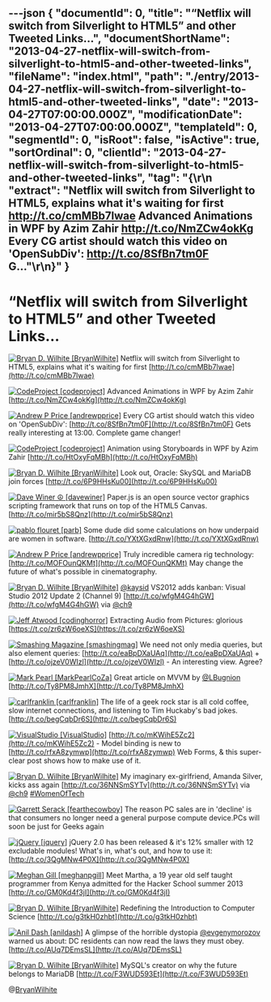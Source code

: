 ---json
{
  "documentId": 0,
  "title": "“Netflix will switch from Silverlight to HTML5” and other Tweeted Links…",
  "documentShortName": "2013-04-27-netflix-will-switch-from-silverlight-to-html5-and-other-tweeted-links",
  "fileName": "index.html",
  "path": "./entry/2013-04-27-netflix-will-switch-from-silverlight-to-html5-and-other-tweeted-links",
  "date": "2013-04-27T07:00:00.000Z",
  "modificationDate": "2013-04-27T07:00:00.000Z",
  "templateId": 0,
  "segmentId": 0,
  "isRoot": false,
  "isActive": true,
  "sortOrdinal": 0,
  "clientId": "2013-04-27-netflix-will-switch-from-silverlight-to-html5-and-other-tweeted-links",
  "tag": "{\r\n  \"extract\": \"Netflix will switch from Silverlight to HTML5, explains what it's waiting for first http://t.co/cmMBb7lwae  Advanced Animations in WPF by Azim Zahir http://t.co/NmZCw4okKg  Every CG artist should watch this video on 'OpenSubDiv': http://t.co/8SfBn7tm0F G...\"\r\n}"
}
---

# “Netflix will switch from Silverlight to HTML5” and other Tweeted Links…

[<img alt="Bryan D. Wilhite [BryanWilhite]" src="https://songhay.blob.core.windows.net/shared-social-twitter/BryanWilhite.jpeg">](http://songhayblog.azurewebsites.net/ "Bryan D. Wilhite [BryanWilhite]") <span>Netflix will switch from Silverlight to HTML5, explains what it's waiting for first [http://t.co/cmMBb7lwae](http://t.co/cmMBb7lwae)</span>

[<img alt="CodeProject [codeproject]" src="https://songhay.blob.core.windows.net/shared-social-twitter/codeproject.png">](http://www.codeproject.com "CodeProject [codeproject]") <span>Advanced Animations in WPF by Azim Zahir [http://t.co/NmZCw4okKg](http://t.co/NmZCw4okKg)</span>

[<img alt="Andrew P Price [andrewpprice]" src="https://songhay.blob.core.windows.net/shared-social-twitter/andrewpprice.jpg">](http://www.blenderguru.com "Andrew P Price [andrewpprice]") <span>Every CG artist should watch this video on 'OpenSubDiv': [http://t.co/8SfBn7tm0F](http://t.co/8SfBn7tm0F) Gets really interesting at 13:00. Complete game changer!</span>

[<img alt="CodeProject [codeproject]" src="https://songhay.blob.core.windows.net/shared-social-twitter/codeproject.png">](http://www.codeproject.com "CodeProject [codeproject]") <span>Animation using Storyboards in WPF by Azim Zahir [http://t.co/HtOxyFqMBh](http://t.co/HtOxyFqMBh)</span>

[<img alt="Bryan D. Wilhite [BryanWilhite]" src="https://songhay.blob.core.windows.net/shared-social-twitter/BryanWilhite.jpeg">](http://songhayblog.azurewebsites.net/ "Bryan D. Wilhite [BryanWilhite]") <span>Look out, Oracle: SkySQL and MariaDB join forces [http://t.co/6P9HHsKu00](http://t.co/6P9HHsKu00)</span>

[<img alt="Dave Winer ☮ [davewiner]" src="https://songhay.blob.core.windows.net/shared-social-twitter/davewiner.jpeg">](http://fargo.io/ "Dave Winer ☮ [davewiner]") <span>Paper.js is an open source vector graphics scripting framework that runs on top of the HTML5 Canvas. [http://t.co/mir5bS8Qnz](http://t.co/mir5bS8Qnz)</span>

[<img alt="pablo flouret [parb]" src="https://songhay.blob.core.windows.net/shared-social-twitter/parb.jpg">](http://parb.es "pablo flouret [parb]") <span>Some dude did some calculations on how underpaid are women in software. [http://t.co/YXtXGxdRnw](http://t.co/YXtXGxdRnw)</span>

[<img alt="Andrew P Price [andrewpprice]" src="https://songhay.blob.core.windows.net/shared-social-twitter/andrewpprice.jpg">](http://www.blenderguru.com "Andrew P Price [andrewpprice]") <span>Truly incredible camera rig technology: [http://t.co/MOFOunQKMt](http://t.co/MOFOunQKMt) May change the future of what's possible in cinematography.</span>

[<img alt="Bryan D. Wilhite [BryanWilhite]" src="https://songhay.blob.core.windows.net/shared-social-twitter/BryanWilhite.jpeg">](http://songhayblog.azurewebsites.net/ "Bryan D. Wilhite [BryanWilhite]") <span>[@kaysid](http://twitter.com/kaysid) VS2012 adds kanban: Visual Studio 2012 Update 2 (Channel 9) [http://t.co/wfgM4G4hGW](http://t.co/wfgM4G4hGW) via [@ch9](http://twitter.com/ch9)</span>

[<img alt="Jeff Atwood [codinghorror]" src="https://songhay.blob.core.windows.net/shared-social-twitter/codinghorror.png">](http://www.codinghorror.com/blog "Jeff Atwood [codinghorror]") <span>Extracting Audio from Pictures: glorious [https://t.co/zr6zW6oeXS](https://t.co/zr6zW6oeXS)</span>

[<img alt="Smashing Magazine [smashingmag]" src="https://songhay.blob.core.windows.net/shared-social-twitter/smashingmag.png">](http://www.smashingmagazine.com "Smashing Magazine [smashingmag]") <span>We need not only media queries, but also element queries: [http://t.co/eaBpDXaUAq](http://t.co/eaBpDXaUAq) + [http://t.co/ojzeV0WIzl](http://t.co/ojzeV0WIzl) - An interesting view. Agree?</span>

[<img alt="Mark Pearl [MarkPearlCoZa]" src="https://songhay.blob.core.windows.net/shared-social-twitter/MarkPearlCoZa.jpeg">](http://blog.MarkPearl.co.za "Mark Pearl [MarkPearlCoZa]") <span>Great article on MVVM by [@LBugnion](http://twitter.com/LBugnion) [http://t.co/Ty8PM8JmhX](http://t.co/Ty8PM8JmhX)</span>

[<img alt="carlfranklin [carlfranklin]" src="https://songhay.blob.core.windows.net/shared-social-twitter/carlfranklin.jpeg">](http://www.intellectualhedonism.com "carlfranklin [carlfranklin]") <span>The life of a geek rock star is all cold coffee, slow internet connections, and listening to Tim Huckaby's bad jokes. [http://t.co/begCqbDr6S](http://t.co/begCqbDr6S)</span>

[<img alt="VisualStudio [VisualStudio]" src="https://songhay.blob.core.windows.net/shared-social-twitter/VisualStudio.png">](http://visualstudio.com "VisualStudio [VisualStudio]") <span>[http://t.co/mKWihE5Zc2](http://t.co/mKWihE5Zc2) - Model binding is new to [http://t.co/rfxA8zymwp](http://t.co/rfxA8zymwp) Web Forms, &amp; this super-clear post shows how to make use of it.</span>

[<img alt="Bryan D. Wilhite [BryanWilhite]" src="https://songhay.blob.core.windows.net/shared-social-twitter/BryanWilhite.jpeg">](http://songhayblog.azurewebsites.net/ "Bryan D. Wilhite [BryanWilhite]") <span>My imaginary ex-girlfriend, Amanda Silver, kicks ass again [http://t.co/36NNSmSYTv](http://t.co/36NNSmSYTv) via [@ch9](http://twitter.com/ch9) [#WomenOfTech](http://search.twitter.com/search?q=%23WomenOfTech)</span>

[<img alt="Garrett Serack [fearthecowboy]" src="https://songhay.blob.core.windows.net/shared-social-twitter/fearthecowboy.png">](http://fearthecowboy.com/ "Garrett Serack [fearthecowboy]") <span>The reason PC sales are in 'decline' is that consumers no longer need a general purpose compute device.PCs will soon be just for Geeks again</span>

[<img alt="jQuery [jquery]" src="https://songhay.blob.core.windows.net/shared-social-twitter/jquery.png">](http://jquery.com/ "jQuery [jquery]") <span>jQuery 2.0 has been released &amp; it's 12% smaller with 12 excludable modules! What's in, what's out, and how to use it: [http://t.co/3QgMNw4P0X](http://t.co/3QgMNw4P0X)</span>

[<img alt="Meghan Gill [meghanpgill]" src="https://songhay.blob.core.windows.net/shared-social-twitter/meghanpgill.jpeg">](http://meghangill.com/ "Meghan Gill [meghanpgill]") <span>Meet Martha, a 19 year old self taught programmer from Kenya admitted for the Hacker School summer 2013 [http://t.co/GM0Kd4f3jI](http://t.co/GM0Kd4f3jI)</span>

[<img alt="Bryan D. Wilhite [BryanWilhite]" src="https://songhay.blob.core.windows.net/shared-social-twitter/BryanWilhite.jpeg">](http://songhayblog.azurewebsites.net/ "Bryan D. Wilhite [BryanWilhite]") <span>Redefining the Introduction to Computer Science [http://t.co/g3tkH0zhbt](http://t.co/g3tkH0zhbt)</span>

[<img alt="Anil Dash [anildash]" src="https://songhay.blob.core.windows.net/shared-social-twitter/anildash.jpeg">](http://anildash.com/ "Anil Dash [anildash]") <span>A glimpse of the horrible dystopia [@evgenymorozov](http://twitter.com/evgenymorozov) warned us about: DC residents can now read the laws they must obey. [http://t.co/AUq7DEmsSL](http://t.co/AUq7DEmsSL)</span>

[<img alt="Bryan D. Wilhite [BryanWilhite]" src="https://songhay.blob.core.windows.net/shared-social-twitter/BryanWilhite.jpeg">](http://songhayblog.azurewebsites.net/ "Bryan D. Wilhite [BryanWilhite]") <span>MySQL's creator on why the future belongs to MariaDB [http://t.co/F3WUD593Et](http://t.co/F3WUD593Et)</span>

@[BryanWilhite](https://twitter.com/BryanWilhite)
